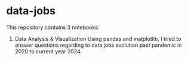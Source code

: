 # data-jobs
This repository contains 3 notebooks: 
  1. Data Analysis & Visualization
     Using pandas and matplotlib, I tried to answer questions regarding to data jobs evolution past pandemic in 2020 to current year 2024.
